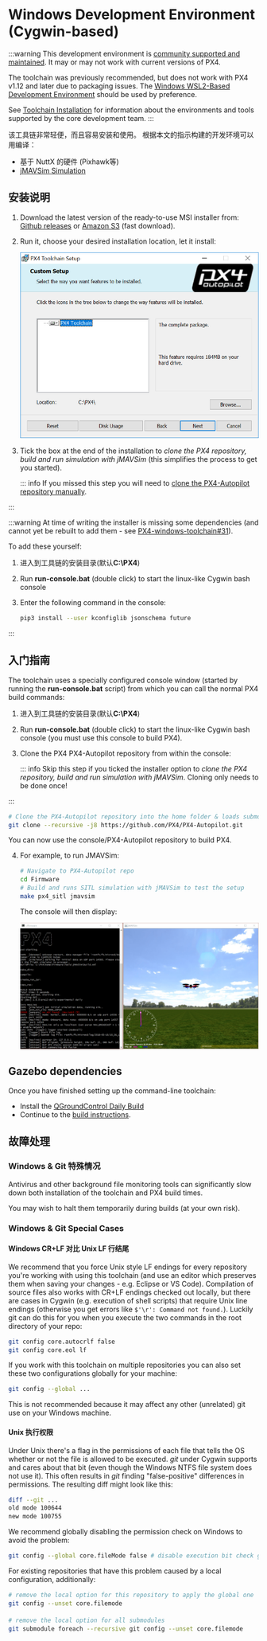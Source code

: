 # Windows Development Environment (Cygwin-based)

:::warning
This development environment is [community supported and maintained](../advanced/community_supported_dev_env.md).
It may or may not work with current versions of PX4.

The toolchain was previously recommended, but does not work with PX4 v1.12 and later due to packaging issues.
The [Windows WSL2-Based Development Environment](../dev_setup/dev_env_windows_wsl.md) should be used by preference.

See [Toolchain Installation](../dev_setup/dev_env.md) for information about the environments and tools supported by the core development team.
:::

该工具链非常轻便，而且容易安装和使用。
根据本文的指示构建的开发环境可以用编译：

- 基于 NuttX 的硬件 (Pixhawk等)
- [jMAVSim Simulation](../sim_jmavsim/index.md)

<a id="installation"></a>

## 安装说明

1. Download the latest version of the ready-to-use MSI installer from: [Github releases](https://github.com/PX4/PX4-windows-toolchain/releases) or [Amazon S3](https://s3-us-west-2.amazonaws.com/px4-tools/PX4+Windows+Cygwin+Toolchain/PX4+Windows+Cygwin+Toolchain+0.9.msi) (fast download).

2. Run it, choose your desired installation location, let it install:

   ![jMAVSimOnWindows](../../assets/toolchain/cygwin_toolchain_installer.png)

3. Tick the box at the end of the installation to _clone the PX4 repository, build and run simulation with jMAVSim_ (this simplifies the process to get you started).

   ::: info
   If you missed this step you will need to [clone the PX4-Autopilot repository manually](#getting-started).

:::

:::warning
At time of writing the installer is missing some dependencies (and cannot yet be rebuilt to add them - see [PX4-windows-toolchain#31](https://github.com/PX4/PX4-windows-toolchain/issues/31)).

To add these yourself:

1. 进入到工具链的安装目录(默认<strong x-id="1">C:\PX4</strong>)
2. Run **run-console.bat** (double click) to start the linux-like Cygwin bash console
3. Enter the following command in the console:

   ```sh
   pip3 install --user kconfiglib jsonschema future
   ```

:::

## 入门指南

The toolchain uses a specially configured console window (started by running the **run-console.bat** script) from which you can call the normal PX4 build commands:

1. 进入到工具链的安装目录(默认<strong x-id="1">C:\PX4</strong>)

2. Run **run-console.bat** (double click) to start the linux-like Cygwin bash console (you must use this console to build PX4).

3. Clone the PX4 PX4-Autopilot repository from within the console:

   ::: info
   Skip this step if you ticked the installer option to _clone the PX4 repository, build and run simulation with jMAVSim_.
   Cloning only needs to be done once!

:::

   ```sh
   # Clone the PX4-Autopilot repository into the home folder & loads submodules in parallel
   git clone --recursive -j8 https://github.com/PX4/PX4-Autopilot.git
   ```

   You can now use the console/PX4-Autopilot repository to build PX4.

4. For example, to run JMAVSim:

   ```sh
   # Navigate to PX4-Autopilot repo
   cd Firmware
   # Build and runs SITL simulation with jMAVSim to test the setup
   make px4_sitl jmavsim
   ```

   The console will then display:

   ![jMAVSimOnWindows](../../assets/simulation/jmavsim/jmavsim_windows_cygwin.png)

## Gazebo dependencies

Once you have finished setting up the command-line toolchain:

- Install the [QGroundControl Daily Build](../dev_setup/qgc_daily_build.md)
- Continue to the [build instructions](../dev_setup/building_px4.md).

## 故障处理

### Windows &amp; Git 特殊情况

Antivirus and other background file monitoring tools can significantly slow down both installation of the toolchain and PX4 build times.

You may wish to halt them temporarily during builds (at your own risk).

### Windows & Git Special Cases

#### Windows CR+LF 对比 Unix LF 行结尾

We recommend that you force Unix style LF endings for every repository you're working with using this toolchain (and use an editor which preserves them when saving your changes - e.g. Eclipse or VS Code).
Compilation of source files also works with CR+LF endings checked out locally, but there are cases in Cygwin (e.g. execution of shell scripts) that require Unix line endings (otherwise you get errors like `$'\r': Command not found.`).
Luckily git can do this for you when you execute the two commands in the root directory of your repo:

```sh
git config core.autocrlf false
git config core.eol lf
```

If you work with this toolchain on multiple repositories you can also set these two configurations globally for your machine:

```sh
git config --global ...
```

This is not recommended because it may affect any other (unrelated) git use on your Windows machine.

#### Unix 执行权限

Under Unix there's a flag in the permissions of each file that tells the OS whether or not the file is allowed to be executed.
_git_ under Cygwin supports and cares about that bit (even though the Windows NTFS file system does not use it).
This often results in _git_ finding "false-positive" differences in permissions.
The resulting diff might look like this:

```sh
diff --git ...
old mode 100644
new mode 100755
```

We recommend globally disabling the permission check on Windows to avoid the problem:

```sh
git config --global core.fileMode false # disable execution bit check globally for the machine
```

For existing repositories that have this problem caused by a local configuration, additionally:

```sh
# remove the local option for this repository to apply the global one
git config --unset core.filemode

# remove the local option for all submodules
git submodule foreach --recursive git config --unset core.filemode
```

<!--
Instructions for building/updating this toolchain are covered in [Windows Cygwin Development Environment (Maintenance Instructions)](../dev_setup/dev_env_windows_cygwin_packager_setup.md)
-->
